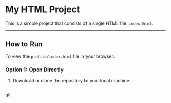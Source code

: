 # My HTML Project

This is a simple project that consists of a single HTML file: `index.html`.

---

## How to Run

To view the `profile/index.html` file in your browser:

### Option 1: Open Directly
1. Download or clone the repository to your local machine:
   ```bash
 git
